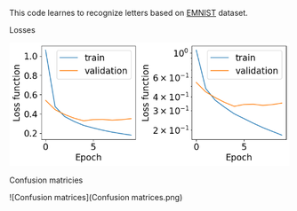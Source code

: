 This code learnes to recognize letters based on [EMNIST](https://biometrics.nist.gov/cs_links/EMNIST/gzip.zip) dataset.

Losses

![Losses](Losses.png)

Confusion matricies

![Confusion matrices](Confusion matrices.png)